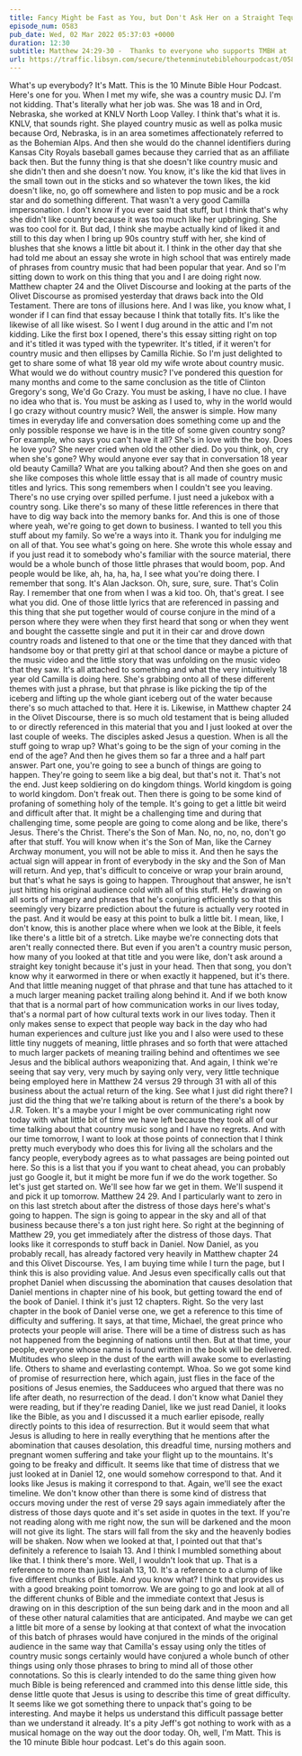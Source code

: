 ```yaml
---
title: Fancy Might be Fast as You, but Don't Ask Her on a Straight Tequila Night
episode_num: 0583
pub_date: Wed, 02 Mar 2022 05:37:03 +0000
duration: 12:30
subtitle: Matthew 24:29-30 -  Thanks to everyone who supports TMBH at  You're the reason we can all do this together!  Music written and performed by .
url: https://traffic.libsyn.com/secure/thetenminutebiblehourpodcast/0583_-_Fancy_Might_be_Fast_as_You_but_Dont_Ask_Her_on_a_Straight_Tequila_Night.mp3
---
```


 What's up everybody? It's Matt. This is the 10 Minute Bible Hour Podcast. Here's one for you. When I met my wife, she was a country music DJ. I'm not kidding. That's literally what her job was. She was 18 and in Ord, Nebraska, she worked at KNLV North Loop Valley. I think that's what it is. KNLV, that sounds right. She played country music as well as polka music because Ord, Nebraska, is in an area sometimes affectionately referred to as the Bohemian Alps. And then she would do the channel identifiers during Kansas City Royals baseball games because they carried that as an affiliate back then. But the funny thing is that she doesn't like country music and she didn't then and she doesn't now. You know, it's like the kid that lives in the small town out in the sticks and so whatever the town likes, the kid doesn't like, no, go off somewhere and listen to pop music and be a rock star and do something different. That wasn't a very good Camilla impersonation. I don't know if you ever said that stuff, but I think that's why she didn't like country because it was too much like her upbringing. She was too cool for it. But dad, I think she maybe actually kind of liked it and still to this day when I bring up 90s country stuff with her, she kind of blushes that she knows a little bit about it. I think in the other day that she had told me about an essay she wrote in high school that was entirely made of phrases from country music that had been popular that year. And so I'm sitting down to work on this thing that you and I are doing right now. Matthew chapter 24 and the Olivet Discourse and looking at the parts of the Olivet Discourse as promised yesterday that draws back into the Old Testament. There are tons of illusions here. And I was like, you know what, I wonder if I can find that essay because I think that totally fits. It's like the likewise of all like wisest. So I went I dug around in the attic and I'm not kidding. Like the first box I opened, there's this essay sitting right on top and it's titled it was typed with the typewriter. It's titled, if it weren't for country music and then ellipses by Camilla Richie. So I'm just delighted to get to share some of what 18 year old my wife wrote about country music. What would we do without country music? I've pondered this question for many months and come to the same conclusion as the title of Clinton Gregory's song, We'd Go Crazy. You must be asking, I have no clue. I have no idea who that is. You must be asking as I used to, why in the world would I go crazy without country music? Well, the answer is simple. How many times in everyday life and conversation does something come up and the only possible response we have is in the title of some given country song? For example, who says you can't have it all? She's in love with the boy. Does he love you? She never cried when old the other died. Do you think, oh, cry when she's gone? Why would anyone ever say that in conversation 18 year old beauty Camilla? What are you talking about? And then she goes on and she like composes this whole little essay that is all made of country music titles and lyrics. This song remembers when I couldn't see you leaving. There's no use crying over spilled perfume. I just need a jukebox with a country song. Like there's so many of these little references in there that have to dig way back into the memory banks for. And this is one of those where yeah, we're going to get down to business. I wanted to tell you this stuff about my family. So we're a ways into it. Thank you for indulging me on all of that. You see what's going on here. She wrote this whole essay and if you just read it to somebody who's familiar with the source material, there would be a whole bunch of those little phrases that would boom, pop. And people would be like, ah, ha, ha, ha, I see what you're doing there. I remember that song. It's Alan Jackson. Oh, sure, sure, sure. That's Colin Ray. I remember that one from when I was a kid too. Oh, that's great. I see what you did. One of those little lyrics that are referenced in passing and this thing that she put together would of course conjure in the mind of a person where they were when they first heard that song or when they went and bought the cassette single and put it in their car and drove down country roads and listened to that one or the time that they danced with that handsome boy or that pretty girl at that school dance or maybe a picture of the music video and the little story that was unfolding on the music video that they saw. It's all attached to something and what the very intuitively 18 year old Camilla is doing here. She's grabbing onto all of these different themes with just a phrase, but that phrase is like picking the tip of the iceberg and lifting up the whole giant iceberg out of the water because there's so much attached to that. Here it is. Likewise, in Matthew chapter 24 in the Olivet Discourse, there is so much old testament that is being alluded to or directly referenced in this material that you and I just looked at over the last couple of weeks. The disciples asked Jesus a question. When is all the stuff going to wrap up? What's going to be the sign of your coming in the end of the age? And then he gives them so far a three and a half part answer. Part one, you're going to see a bunch of things are going to happen. They're going to seem like a big deal, but that's not it. That's not the end. Just keep soldiering on do kingdom things. World kingdom is going to world kingdom. Don't freak out. Then there is going to be some kind of profaning of something holy of the temple. It's going to get a little bit weird and difficult after that. It might be a challenging time and during that challenging time, some people are going to come along and be like, there's Jesus. There's the Christ. There's the Son of Man. No, no, no, no, don't go after that stuff. You will know when it's the Son of Man, like the Carney Archway monument, you will not be able to miss it. And then he says the actual sign will appear in front of everybody in the sky and the Son of Man will return. And yep, that's difficult to conceive or wrap your brain around, but that's what he says is going to happen. Throughout that answer, he isn't just hitting his original audience cold with all of this stuff. He's drawing on all sorts of imagery and phrases that he's conjuring efficiently so that this seemingly very bizarre prediction about the future is actually very rooted in the past. And it would be easy at this point to bulk a little bit. I mean, like, I don't know, this is another place where when we look at the Bible, it feels like there's a little bit of a stretch. Like maybe we're connecting dots that aren't really connected there. But even if you aren't a country music person, how many of you looked at that title and you were like, don't ask around a straight key tonight because it's just in your head. Then that song, you don't know why it earwormed in there or when exactly it happened, but it's there. And that little meaning nugget of that phrase and that tune has attached to it a much larger meaning packet trailing along behind it. And if we both know that that is a normal part of how communication works in our lives today, that's a normal part of how cultural texts work in our lives today. Then it only makes sense to expect that people way back in the day who had human experiences and culture just like you and I also were used to these little tiny nuggets of meaning, little phrases and so forth that were attached to much larger packets of meaning trailing behind and oftentimes we see Jesus and the biblical authors weaponizing that. And again, I think we're seeing that say very, very much by saying only very, very little technique being employed here in Matthew 24 versus 29 through 31 with all of this business about the actual return of the king. See what I just did right there? I just did the thing that we're talking about is return of the there's a book by J.R. Token. It's a maybe your I might be over communicating right now today with what little bit of time we have left because they took all of our time talking about that country music song and I have no regrets. And with our time tomorrow, I want to look at those points of connection that I think pretty much everybody who does this for living all the scholars and the fancy people, everybody agrees as to what passages are being pointed out here. So this is a list that you if you want to cheat ahead, you can probably just go Google it, but it might be more fun if we do the work together. So let's just get started on. We'll see how far we get in them. We'll suspend it and pick it up tomorrow. Matthew 24 29. And I particularly want to zero in on this last stretch about after the distress of those days here's what's going to happen. The sign is going to appear in the sky and all of that business because there's a ton just right here. So right at the beginning of Matthew 29, you get immediately after the distress of those days. That looks like it corresponds to stuff back in Daniel. Now Daniel, as you probably recall, has already factored very heavily in Matthew chapter 24 and this Olivet Discourse. Yes, I am buying time while I turn the page, but I think this is also providing value. And Jesus even specifically calls out that prophet Daniel when discussing the abomination that causes desolation that Daniel mentions in chapter nine of his book, but getting toward the end of the book of Daniel. I think it's just 12 chapters. Right. So the very last chapter in the book of Daniel verse one, we get a reference to this time of difficulty and suffering. It says, at that time, Michael, the great prince who protects your people will arise. There will be a time of distress such as has not happened from the beginning of nations until then. But at that time, your people, everyone whose name is found written in the book will be delivered. Multitudes who sleep in the dust of the earth will awake some to everlasting life. Others to shame and everlasting contempt. Whoa. So we got some kind of promise of resurrection here, which again, just flies in the face of the positions of Jesus enemies, the Sadducees who argued that there was no life after death, no resurrection of the dead. I don't know what Daniel they were reading, but if they're reading Daniel, like we just read Daniel, it looks like the Bible, as you and I discussed it a much earlier episode, really directly points to this idea of resurrection. But it would seem that what Jesus is alluding to here in really everything that he mentions after the abomination that causes desolation, this dreadful time, nursing mothers and pregnant women suffering and take your flight up to the mountains. It's going to be freaky and difficult. It seems like that time of distress that we just looked at in Daniel 12, one would somehow correspond to that. And it looks like Jesus is making it correspond to that. Again, we'll see the exact timeline. We don't know other than there is some kind of distress that occurs moving under the rest of verse 29 says again immediately after the distress of those days quote and it's set aside in quotes in the text. If you're not reading along with me right now, the sun will be darkened and the moon will not give its light. The stars will fall from the sky and the heavenly bodies will be shaken. Now when we looked at that, I pointed out that that's definitely a reference to Isaiah 13. And I think I mumbled something about like that. I think there's more. Well, I wouldn't look that up. That is a reference to more than just Isaiah 13, 10. It's a reference to a clump of like five different chunks of Bible. And you know what? I think that provides us with a good breaking point tomorrow. We are going to go and look at all of the different chunks of Bible and the immediate context that Jesus is drawing on in this description of the sun being dark and in the moon and all of these other natural calamities that are anticipated. And maybe we can get a little bit more of a sense by looking at that context of what the invocation of this batch of phrases would have conjured in the minds of the original audience in the same way that Camilla's essay using only the titles of country music songs certainly would have conjured a whole bunch of other things using only those phrases to bring to mind all of those other connotations. So this is clearly intended to do the same thing given how much Bible is being referenced and crammed into this dense little side, this dense little quote that Jesus is using to describe this time of great difficulty. It seems like we got something there to unpack that's going to be interesting. And maybe it helps us understand this difficult passage better than we understand it already. It's a pity Jeff's got nothing to work with as a musical homage on the way out the door today. Oh, well, I'm Matt. This is the 10 minute Bible hour podcast. Let's do this again soon.